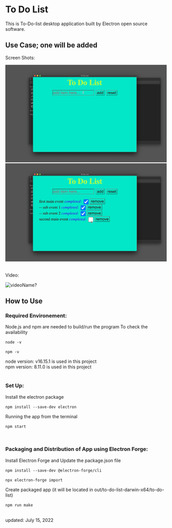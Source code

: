 <h1>To Do List</h1>
This is To-Do-list desktop application built by Electron open source software.

<h2>Use Case; one will be added</h2>
Screen Shots: <br>

![firstImg](img/first.png)
![secondImg](img/second.png)

<br>
Video: <br>

![videoName?](https://www.youtube.com/watch?v=n--vG7h6uMM)

<h2>How to Use</h2>
<h3>Required Environement:</h3>
Node.js and npm are needed to build/run the program
To check the availability
<pre><code>node -v</code></pre>
<pre><code>npm -v</code></pre>
node version: v16.15.1 is used in this project<br>
npm version: 8.11.0 is used in this project
<br><br>
<h3>Set Up:</h3>
Install the electron package
<pre><code>npm install --save-dev electron</code></pre>
Running the app from the terminal
<pre><code>npm start</code></pre>
<br>
<h3>Packaging and Distribution of App using Electron Forge:</h3>
Install Electron Forge and Update the package.json file
<pre><code>npm install --save-dev @electron-forge/cli</code></pre>
<pre><code>npx electron-forge import</code></pre>
Create packaged app (it will be located in out/to-do-list-darwin-x64/to-do-list)
<pre><code>npm run make</code></pre>
<br>
updated: July 15, 2022